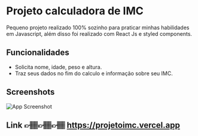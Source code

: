 
# Projeto calculadora de IMC

Pequeno projeto realizado 100% sozinho para praticar minhas habilidades em Javascript, além disso foi realizado com React Js e styled components.


## Funcionalidades

- Solicita nome, idade, peso e altura.
- Traz seus dados no fim do calculo e informação sobre seu IMC.


## Screenshots

![App Screenshot](https://i.postimg.cc/Hs6Kp6DJ/imagem-2023-04-07-232819234.png)


## Link 👉🏽👉🏽👉🏽   https://projetoimc.vercel.app
